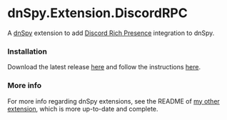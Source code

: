 dnSpy.Extension.DiscordRPC
==========================

A [dnSpy](https://github.com/dnSpyEx/dnSpy) extension to add [Discord Rich Presence](https://discord.com/rich-presence) integration to dnSpy.

### Installation
Download the latest release [here](https://github.com/holly-hacker/dnspy.extension.discordrpc/releases/latest) and follow the instructions [here](https://github.com/HoLLy-HaCKeR/dnSpy.Extension.HoLLy#installation).

### More info
For more info regarding dnSpy extensions, see the README of [my other extension](https://github.com/HoLLy-HaCKeR/dnSpy.Extension.HoLLy/blob/master/README.md), which is more up-to-date and complete.
